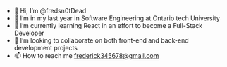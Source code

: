 - 👋 Hi, I’m @fredsn0tDead
- 👀 I’m  in my last year in Software Engineering at Ontario tech University
- 🌱 I’m currently learning React in an effort to become a Full-Stack Developer
- 💞️ I’m looking to collaborate on both front-end and back-end development projects
- 📫 How to reach me frederick345678@gmail.com

<!---
fredsn0tDead/fredsn0tDead is a ✨ special ✨ repository because its `README.md` (this file) appears on your GitHub profile.
You can click the Preview link to take a look at your changes.
--->
